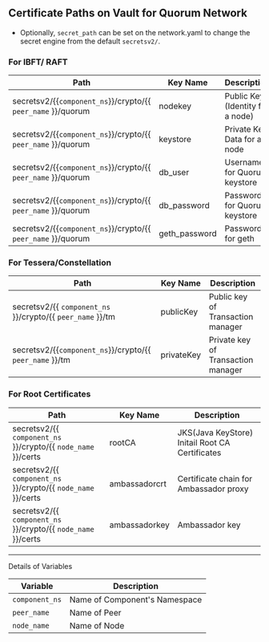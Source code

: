 [//]: # (##############################################################################################)
[//]: # (Copyright Accenture. All Rights Reserved.)
[//]: # (SPDX-License-Identifier: Apache-2.0)
[//]: # (##############################################################################################)

Certificate Paths on Vault for Quorum Network
---------------------------------------------

* Optionally, `secret_path` can be set on the network.yaml to change the secret engine from the default `secretsv2/`.

### For IBFT/ RAFT

| Path                                                                              | Key Name               | Description         |
|-----------------------------------------------------------------------------------|-------------------------------|--------------|
| secretsv2/{{`component_ns`}}/crypto/{{ `peer_name` }}/quorum                         | nodekey                       | Public Key (Identity for a node)   |
| secretsv2/{{`component_ns`}}/crypto/{{ `peer_name` }}/quorum                         | keystore                      | Private Key Data for a node |
| secretsv2/{{`component_ns`}}/crypto/{{ `peer_name` }}/quorum                         | db_user                       | Username for Quorum keystore     |
| secretsv2/{{`component_ns`}}/crypto/{{ `peer_name` }}/quorum                         | db_password                   | Password for Quorum keystore     |
| secretsv2/{{`component_ns`}}/crypto/{{ `peer_name` }}/quorum                         | geth_password                   | Password for geth    |



### For Tessera/Constellation

| Path                                                                           | Key Name               | Description         |
|--------------------------------------------------------------------------------|-------------------------------|--------------|
| secretsv2/{{ `component_ns` }}/crypto/{{ `peer_name` }}/tm               | publicKey                        | Public key of Transaction manager |
| secretsv2/{{`component_ns`}}/crypto/{{ `peer_name` }}/tm                 | privateKey                        | Private key of Transaction manager |


### For Root Certificates

| Path                                                                         | Key Name                 | Description         |
|------------------------------------------------------------------------------|-------------------------------|--------------|
| secretsv2/{{ `component_ns` }}/crypto/{{ `node_name` }}/certs                       | rootCA                        | JKS(Java KeyStore) Initail Root CA Certificates  |
| secretsv2/{{ `component_ns` }}/crypto/{{ `node_name` }}/certs                       | ambassadorcrt                 | Certificate chain for Ambassador proxy  |
| secretsv2/{{ `component_ns` }}/crypto/{{ `node_name` }}/certs                       | ambassadorkey                 | Ambassador key  |

------------------------------------------------------------------------------------------------


Details of Variables

| Variable | Description |
|-------------------------------|--------------|
|`component_ns` | Name of Component's Namespace |
|`peer_name` | Name of Peer  |
|`node_name` | Name of Node  |
